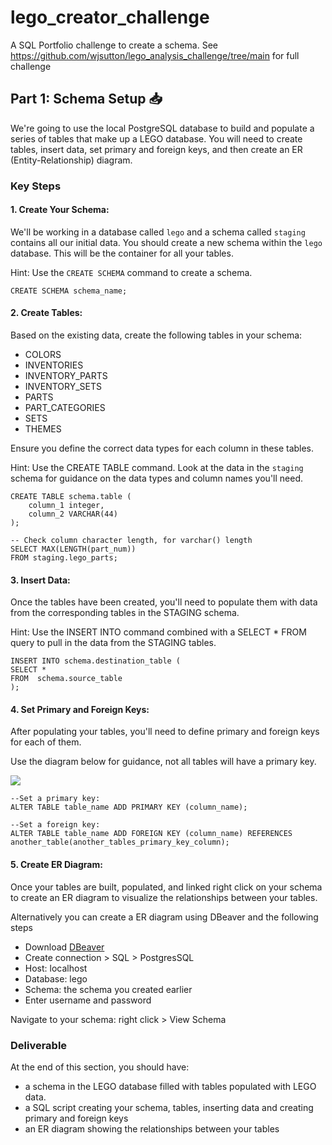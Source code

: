 # lego_creator_challenge
A SQL Portfolio challenge to create a schema.
See https://github.com/wjsutton/lego_analysis_challenge/tree/main for full challenge

## Part 1: Schema Setup :inbox_tray:

We're going to use the local PostgreSQL database to build and populate a series of tables that make up a LEGO database. You will need to create tables, insert data, set primary and foreign keys, and then create an ER (Entity-Relationship) diagram.

### Key Steps

#### 1. Create Your Schema:
We'll be working in a database called `lego` and a schema called `staging` contains all our initial data. You should create a new schema within the `lego` database. This will be the container for all your tables.

Hint: Use the `CREATE SCHEMA` command to create a schema.
```
CREATE SCHEMA schema_name;
```


#### 2. Create Tables:
Based on the existing data, create the following tables in your schema:

- COLORS
- INVENTORIES
- INVENTORY_PARTS
- INVENTORY_SETS
- PARTS
- PART_CATEGORIES
- SETS
- THEMES

Ensure you define the correct data types for each column in these tables.

Hint: Use the CREATE TABLE command. Look at the data in the `staging` schema for guidance on the data types and column names you'll need.
```
CREATE TABLE schema.table (
	column_1 integer,
	column_2 VARCHAR(44)
);

-- Check column character length, for varchar() length
SELECT MAX(LENGTH(part_num))
FROM staging.lego_parts;
```



#### 3. Insert Data:
Once the tables have been created, you'll need to populate them with data from the corresponding tables in the STAGING schema.

Hint: Use the INSERT INTO command combined with a SELECT * FROM query to pull in the data from the STAGING tables.

```
INSERT INTO schema.destination_table (
SELECT *
FROM  schema.source_table
);
```

#### 4. Set Primary and Foreign Keys:
After populating your tables, you'll need to define primary and foreign keys for each of them.

Use the diagram below for guidance, not all tables will have a primary key. 

![](downloads_schema.png)

```
--Set a primary key:
ALTER TABLE table_name ADD PRIMARY KEY (column_name);

--Set a foreign key:
ALTER TABLE table_name ADD FOREIGN KEY (column_name) REFERENCES another_table(another_tables_primary_key_column);
```

#### 5. Create ER Diagram:
Once your tables are built, populated, and linked right click on your schema to create an ER diagram to visualize the relationships between your tables.

Alternatively you can create a ER diagram using DBeaver and the following steps
- Download [DBeaver](https://dbeaver.io/)
- Create connection > SQL > PostgresSQL
- Host: localhost
- Database: lego
- Schema: the schema you created earlier
- Enter username and password

Navigate to your schema:  right click > View Schema

### Deliverable

At the end of this section, you should have:
- a schema in the LEGO database filled with tables populated with LEGO data.
- a SQL script creating your schema, tables, inserting data and creating primary and foreign keys
- an ER diagram showing the relationships between your tables
